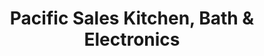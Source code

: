 ---
title: "Pacific Sales Kitchen, Bath & Electronics"
url: /pasadena/pacific-sales-kitchen-bath-und-electronics/
shop: Elektronik
---